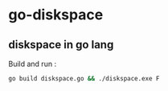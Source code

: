 # go-diskspace
## diskspace in go lang



Build and run :
```sh
go build diskspace.go && ./diskspace.exe F
```